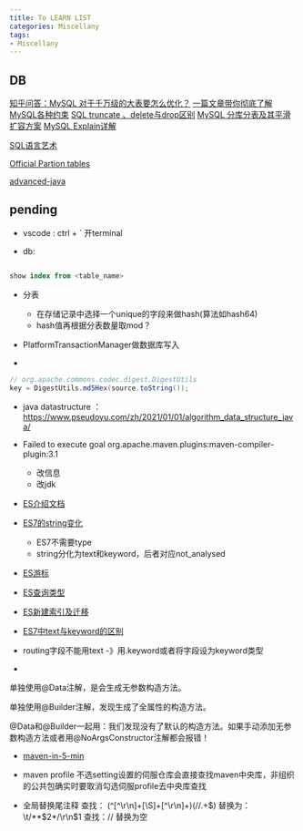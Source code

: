 ```yaml
---
title: To LEARN LIST
categories: Miscellany
tags:
- Miscellany
---
```

## DB
[知乎问答：MySQL 对于千万级的大表要怎么优化？](https://ld246.com/article/1497318811539)
[一篇文章带你彻底了解MySQL各种约束](https://segmentfault.com/a/1190000039214953)
[SQL truncate 、delete与drop区别](https://www.cnblogs.com/8765h/archive/2011/11/25/2374167.html)
[MySQL 分库分表及其平滑扩容方案](https://cloud.tencent.com/developer/article/1451045)
[MySQL Explain详解](https://www.cnblogs.com/xuanzhi201111/p/4175635.html)

[SQL语言艺术](https://www.linuxidc.com/Linux/2016-07/133250.htm)

[Official Partion tables](https://dev.mysql.com/doc/refman/8.0/en/partitioning.html)

[advanced-java](https://github.com/doocs/advanced-java)

## pending

- vscode : ctrl + ` 开terminal

- db: 
```SQL

show index from <table_name>


```

- 分表
    - 在存储记录中选择一个unique的字段来做hash(算法如hash64)
    - hash值再根据分表数量取mod？

- PlatformTransactionManager做数据库写入

- 
```java
// org.apache.commons.codec.digest.DigestUtils
key = DigestUtils.md5Hex(source.toString());
```


- java datastructure ：https://www.pseudoyu.com/zh/2021/01/01/algorithm_data_structure_java/


- Failed to execute goal org.apache.maven.plugins:maven-compiler-plugin:3.1
    - 改<build>信息
    - 改jdk

- [ES介绍文档](https://blog.csdn.net/UbuntuTouch/article/details/99443042)
- [ES7的string变化](https://stackoverflow.com/questions/53119521/how-to-apply-the-not-analyzed-to-a-field)
    - ES7不需要type
    - string分化为text和keyword，后者对应not_analysed
- [ES游标](https://www.elastic.co/guide/cn/elasticsearch/guide/current/scroll.html#scroll)
- [ES查询类型](https://zhuanlan.zhihu.com/p/161710475)
- [ES新建索引及迁移](https://blog.csdn.net/apple9005/article/details/90415558)
- [ES7中text与keyword的区别](https://www.cnblogs.com/hahaha111122222/p/12177377.html)
- routing字段不能用text -》用.keyword或者将字段设为keyword类型

- 
单独使用@Data注解，是会生成无参数构造方法。

单独使用@Builder注解，发现生成了全属性的构造方法。

@Data和@Builder一起用：我们发现没有了默认的构造方法。如果手动添加无参数构造方法或者用@NoArgsConstructor注解都会报错！

- [maven-in-5-min](https://maven.apache.org/guides/getting-started/maven-in-five-minutes.html)

- maven profile
    不选setting设置的伺服仓库会直接查找maven中央库，非组织的公共包确实时要取消勾选伺服profile去中央库查找

- 全局替换尾注释
    查找： (^[^\r\n]+[\S]+[^\r\n]+)(//.+$)
    替换为：\t/**$2*/\r\n$1
    查找：//
    替换为空